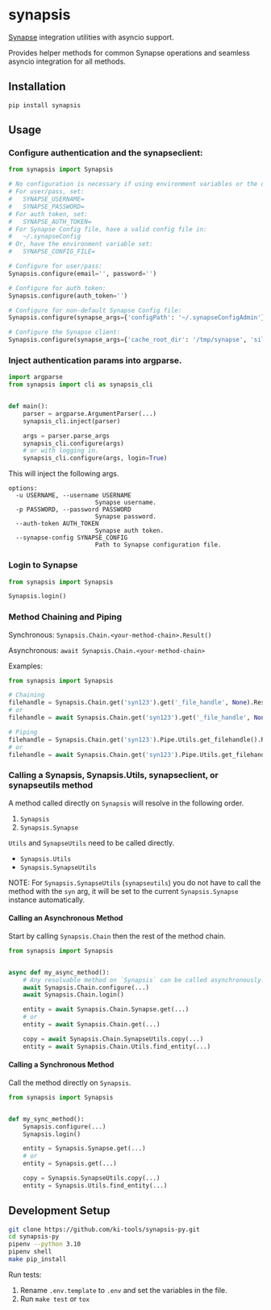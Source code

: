 # synapsis

[Synapse](https://www.synapse.org) integration utilities with asyncio support.

Provides helper methods for common Synapse operations and seamless asyncio integration for all methods.

## Installation

`pip install synapsis`

## Usage

### Configure authentication and the synapseclient:

```python
from synapsis import Synapsis

# No configuration is necessary if using environment variables or the default synapse config file.
# For user/pass, set:
#   SYNAPSE_USERNAME=
#   SYNAPSE_PASSWORD=
# For auth token, set:
#   SYNAPSE_AUTH_TOKEN=
# For Synapse Config file, have a valid config file in:
#   ~/.synapseConfig
# Or, have the environment variable set:
#   SYNAPSE_CONFIG_FILE=

# Configure for user/pass:
Synapsis.configure(email='', password='')

# Configure for auth token:
Synapsis.configure(auth_token='')

# Configure for non-default Synapse Config file:
Synapsis.configure(synapse_args={'configPath': '~/.synapseConfigAdmin'})

# Configure the Synapse client:
Synapsis.configure(synapse_args={'cache_root_dir': '/tmp/synapse', 'silent': False})
```

### Inject authentication params into argparse.

```python
import argparse
from synapsis import cli as synapsis_cli


def main():
    parser = argparse.ArgumentParser(...)
    synapsis_cli.inject(parser)

    args = parser.parse_args
    synapsis_cli.configure(args)
    # or with logging in.
    synapsis_cli.configure(args, login=True)
```

This will inject the following args.

```text
options:
  -u USERNAME, --username USERNAME
                        Synapse username.
  -p PASSWORD, --password PASSWORD
                        Synapse password.
  --auth-token AUTH_TOKEN
                        Synapse auth token.
  --synapse-config SYNAPSE_CONFIG
                        Path to Synapse configuration file.
```

### Login to Synapse

```python
from synapsis import Synapsis

Synapsis.login()
```

### Method Chaining and Piping

Synchronous: `Synapsis.Chain.<your-method-chain>.Result()`

Asynchronous: `await Synapsis.Chain.<your-method-chain>`

Examples:

```python
from synapsis import Synapsis

# Chaining
filehandle = Synapsis.Chain.get('syn123').get('_file_handle', None).Result()
# or
filehandle = await Synapsis.Chain.get('syn123').get('_file_handle', None)

# Piping
filehandle = Synapsis.Chain.get('syn123').Pipe.Utils.get_filehandle().Result()
# or
filehandle = await Synapsis.Chain.get('syn123').Pipe.Utils.get_filehandle()
```

### Calling a Synapsis, Synapsis.Utils, synapseclient, or synapseutils method

A method called directly on `Synapsis` will resolve in the following order.

1. `Synapsis`
2. `Synapsis.Synapse`

`Utils` and `SynapseUtils` need to be called directly.

- `Synapsis.Utils`
- `Synapsis.SynapseUtils`

NOTE: For `Synapsis.SynapseUtils` (`synapseutils`) you do not have to call the method with the `syn` arg, it will be set
to the current `Synapsis.Synapse` instance automatically.

#### Calling an Asynchronous Method

Start by calling `Synapsis.Chain` then the rest of the method chain.

```python
from synapsis import Synapsis


async def my_async_method():
    # Any resolvable method on `Synapsis` can be called asynchronously. 
    await Synapsis.Chain.configure(...)
    await Synapsis.Chain.login()

    entity = await Synapsis.Chain.Synapse.get(...)
    # or
    entity = await Synapsis.Chain.get(...)

    copy = await Synapsis.Chain.SynapseUtils.copy(...)
    entity = await Synapsis.Chain.Utils.find_entity(...)
```

#### Calling a Synchronous Method

Call the method directly on `Synapsis`.

```python
from synapsis import Synapsis


def my_sync_method():
    Synapsis.configure(...)
    Synapsis.login()

    entity = Synapsis.Synapse.get(...)
    # or
    entity = Synapsis.get(...)

    copy = Synapsis.SynapseUtils.copy(...)
    entity = Synapsis.Utils.find_entity(...)
```

## Development Setup

```bash
git clone https://github.com/ki-tools/synapsis-py.git
cd synapsis-py
pipenv --python 3.10
pipenv shell
make pip_install
```

Run tests:

1. Rename `.env.template` to `.env` and set the variables in the file.
2. Run `make test` or `tox`
